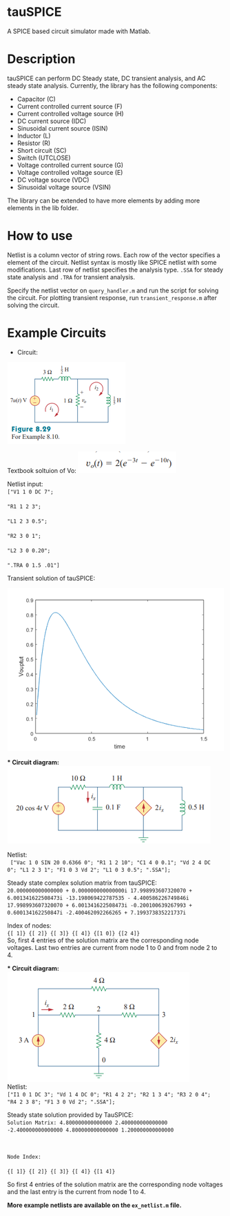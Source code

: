 # tauSPICE
A SPICE based circuit simulator made with Matlab.

# Description
tauSPICE can perform DC Steady state, DC transient analysis, and AC steady state analysis. Currently, the library has the following components:
* Capacitor (C)
* Current controlled current source (F)
* Current controlled voltage source (H)
* DC current source (IDC)
* Sinusoidal current source (ISIN)
* Inductor (L)
* Resistor (R)
* Short circuit (SC)
* Switch (UTCLOSE)
* Voltage controlled current source (G)
* Voltage controlled voltage source (E)
* DC voltage source (VDC)
* Sinusoidal voltage source (VSIN)

The library can be extended to have more elements by adding more elements in the lib folder.  

# How to use
Netlist is a column vector of string rows. Each row of the vector specifies a element of the circuit.
Netlist syntax is mostly like SPICE netlist with some modifications. 
Last row of netlist specifies the analysis type. `.SSA` for steady state analysis and `.TRA` for transient analysis.

Specify the netlist vector on `query_handler.m` and run the script for solving the circuit.
For plotting transient response, run `transient_response.m` after solving the circuit.   

# Example Circuits
* Circuit:  
<img src="/img/8.10/sadiku 4th ed example 8.10 page 341.png"/>

Textbook soltuion of Vo: <img src="img/8.10/txtbook solution 8.10.png"/> 

Netlist input:   
<code>["V1 1 0 DC 7";  
    "R1 1 2 3";  
    "L1 2 3 0.5";  
    "R2 3 0 1";  
    "L2 3 0 0.20";  
    ".TRA 0 1.5 .01"]
</code>

Transient solution of tauSPICE:  

<img src="img/8.10/solution 8.10.png"/>

<b>* Circuit diagram:</b>   
<img src="img/10.1/sadiku exa10.1 ckt.png"/>  

Netlist:    
<code>
["Vac 1 0 SIN 20 0.6366 0";
    "R1 1 2 10";
    "C1 4 0 0.1";
    "Vd 2 4 DC 0";
    "L1 2 3 1";
    "F1 0 3 Vd 2";
    "L1 0 3 0.5";
    ".SSA"];
</code>

Steady state complex solution matrix from tauSPICE:    
 <code>20.000000000000000 + 0.000000000000000i
 17.998993607320070 + 6.001341622508473i
-13.198069422787535 - 4.400586226749846i
 17.998993607320070 + 6.001341622508473i
 -0.200100639267993 + 0.600134162250847i
 -2.400462092266265 + 7.199373835221737i
</code>

Index of nodes:  
<code>{[  1]}
    {[  2]}
    {[  3]}
    {[  4]}
    {[1 0]}
    {[2 4]}
</code>  
So, first 4 entries of the solution matrix are the corresponding node voltages. Last two entries are current from node 1 to 0 and from node 2 to 4.    

<b>* Circuit diagram:</b>  
<img src="img/3.2/ckt.png"/>  
Netlist:  
<code>["I1 0 1 DC 3";
    "Vd 1 4 DC 0";
    "R1 4 2 2";
    "R2 1 3 4";
    "R3 2 0 4";
    "R4 2 3 8";
    "F1 3 0 Vd 2";
    ".SSA"];
</code>

Steady state solution provided by TauSPICE:  
<code>Solution Matrix: 
   4.800000000000000
   2.400000000000000
  -2.400000000000000
   4.800000000000000
   1.200000000000000

Node Index:  
    {[  1]}
    {[  2]}
    {[  3]}
    {[  4]}
    {[1 4]}</code>

So first 4 entries of the solution matrix are the corresponding node voltages and the last entry is the current from node 1 to 4.  


<b>More example netlists are available on the `ex_netlist.m` file.</b>  
